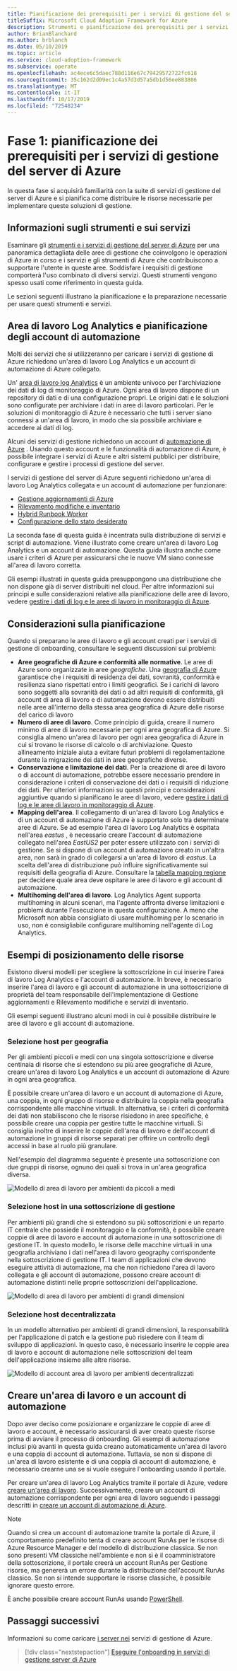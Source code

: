 ```yaml
---
title: Pianificazione dei prerequisiti per i servizi di gestione del server di Azure
titleSuffix: Microsoft Cloud Adoption Framework for Azure
description: Strumenti e pianificazione dei prerequisiti per i servizi di gestione del server di Azure.
author: BrianBlanchard
ms.author: brblanch
ms.date: 05/10/2019
ms.topic: article
ms.service: cloud-adoption-framework
ms.subservice: operate
ms.openlocfilehash: ac4ece6c5daec788d116e67c79429572722fc618
ms.sourcegitcommit: 35c162d2d09ec1c4a57d3d57a5db1d56ee883806
ms.translationtype: MT
ms.contentlocale: it-IT
ms.lasthandoff: 10/17/2019
ms.locfileid: "72548234"
---
```

# <a name="phase-1-prerequisite-planning-for-azure-server-management-services"></a>Fase 1: pianificazione dei prerequisiti per i servizi di gestione del server di Azure

In questa fase si acquisirà familiarità con la suite di servizi di gestione del server di Azure e si pianifica come distribuire le risorse necessarie per implementare queste soluzioni di gestione.

## <a name="understand-the-tools-and-services"></a>Informazioni sugli strumenti e sui servizi

Esaminare gli [strumenti e i servizi di gestione del server di Azure](./tools-services.md) per una panoramica dettagliata delle aree di gestione che coinvolgono le operazioni di Azure in corso e i servizi e gli strumenti di Azure che contribuiscono a supportare l'utente in queste aree. Soddisfare i requisiti di gestione comporterà l'uso combinato di diversi servizi. Questi strumenti vengono spesso usati come riferimento in questa guida.

Le sezioni seguenti illustrano la pianificazione e la preparazione necessarie per usare questi strumenti e servizi.

## <a name="log-analytics-workspace-and-automation-account-planning"></a>Area di lavoro Log Analytics e pianificazione degli account di automazione

Molti dei servizi che si utilizzeranno per caricare i servizi di gestione di Azure richiedono un'area di lavoro Log Analytics e un account di automazione di Azure collegato.

Un' [area di lavoro log Analytics](https://docs.microsoft.com/azure/azure-monitor/learn/quick-create-workspace) è un ambiente univoco per l'archiviazione dei dati di log di monitoraggio di Azure. Ogni area di lavoro dispone di un repository di dati e di una configurazione propri. Le origini dati e le soluzioni sono configurate per archiviare i dati in aree di lavoro particolari. Per le soluzioni di monitoraggio di Azure è necessario che tutti i server siano connessi a un'area di lavoro, in modo che sia possibile archiviare e accedere ai dati di log.

Alcuni dei servizi di gestione richiedono un account di [automazione di Azure](https://docs.microsoft.com/azure/automation/automation-intro) . Usando questo account e le funzionalità di automazione di Azure, è possibile integrare i servizi di Azure e altri sistemi pubblici per distribuire, configurare e gestire i processi di gestione del server.

I servizi di gestione del server di Azure seguenti richiedono un'area di lavoro Log Analytics collegata e un account di automazione per funzionare:

- [Gestione aggiornamenti di Azure](https://docs.microsoft.com/azure/automation/automation-update-management)
- [Rilevamento modifiche e inventario](https://docs.microsoft.com/azure/automation/change-tracking)
- [Hybrid Runbook Worker](https://docs.microsoft.com/azure/automation/automation-hybrid-runbook-worker)
- [Configurazione dello stato desiderato](https://docs.microsoft.com/azure/virtual-machines/extensions/dsc-overview)

La seconda fase di questa guida è incentrata sulla distribuzione di servizi e script di automazione. Viene illustrato come creare un'area di lavoro Log Analytics e un account di automazione. Questa guida illustra anche come usare i criteri di Azure per assicurarsi che le nuove VM siano connesse all'area di lavoro corretta.

Gli esempi illustrati in questa guida presuppongono una distribuzione che non dispone già di server distribuiti nel cloud. Per altre informazioni sui principi e sulle considerazioni relative alla pianificazione delle aree di lavoro, vedere [gestire i dati di log e le aree di lavoro in monitoraggio di Azure](https://docs.microsoft.com/azure/azure-monitor/platform/manage-access).

## <a name="planning-considerations"></a>Considerazioni sulla pianificazione

Quando si preparano le aree di lavoro e gli account creati per i servizi di gestione di onboarding, consultare le seguenti discussioni sui problemi:

- **Aree geografiche di Azure e conformità alle normative**. Le aree di Azure sono organizzate in aree *geografiche*. Una [geografia di Azure](https://azure.microsoft.com/global-infrastructure/geographies) garantisce che i requisiti di residenza dei dati, sovranità, conformità e resilienza siano rispettati entro i limiti geografici. Se i carichi di lavoro sono soggetti alla sovranità dei dati o ad altri requisiti di conformità, gli account di area di lavoro e di automazione devono essere distribuiti nelle aree all'interno della stessa area geografica di Azure delle risorse del carico di lavoro
- **Numero di aree di lavoro**. Come principio di guida, creare il numero minimo di aree di lavoro necessarie per ogni area geografica di Azure. Si consiglia almeno un'area di lavoro per ogni area geografica di Azure in cui si trovano le risorse di calcolo o di archiviazione. Questo allineamento iniziale aiuta a evitare futuri problemi di regolamentazione durante la migrazione dei dati in aree geografiche diverse.
- **Conservazione e limitazione dei dati**. Per la creazione di aree di lavoro o di account di automazione, potrebbe essere necessario prendere in considerazione i criteri di conservazione dei dati o i requisiti di riduzione dei dati. Per ulteriori informazioni su questi principi e considerazioni aggiuntive quando si pianificano le aree di lavoro, vedere [gestire i dati di log e le aree di lavoro in monitoraggio di Azure](https://docs.microsoft.com/azure/azure-monitor/platform/manage-access).
- **Mapping dell'area**. Il collegamento di un'area di lavoro Log Analytics e di un account di automazione di Azure è supportato solo tra determinate aree di Azure. Se ad esempio l'area di lavoro Log Analytics è ospitata nell'area *eastus* , è necessario creare l'account di automazione collegato nell'area *EastUS2* per poter essere utilizzato con i servizi di gestione. Se si dispone di un account di automazione creato in un'altra area, non sarà in grado di collegarsi a un'area di lavoro di *eastus*. La scelta dell'area di distribuzione può influire significativamente sui requisiti della geografia di Azure. Consultare la [tabella mapping regione](https://docs.microsoft.com/azure/automation/how-to/region-mappings) per decidere quale area deve ospitare le aree di lavoro e gli account di automazione.
- **Multihoming dell'area di lavoro**. Log Analytics Agent supporta multihoming in alcuni scenari, ma l'agente affronta diverse limitazioni e problemi durante l'esecuzione in questa configurazione. A meno che Microsoft non abbia consigliato di usare multihoming per lo scenario in uso, non è consigliabile configurare multihoming nell'agente di Log Analytics.

## <a name="resource-placement-examples"></a>Esempi di posizionamento delle risorse

Esistono diversi modelli per scegliere la sottoscrizione in cui inserire l'area di lavoro Log Analytics e l'account di automazione. In breve, è necessario inserire l'area di lavoro e gli account di automazione in una sottoscrizione di proprietà del team responsabile dell'implementazione di Gestione aggiornamenti e Rilevamento modifiche e servizi di inventario.

Gli esempi seguenti illustrano alcuni modi in cui è possibile distribuire le aree di lavoro e gli account di automazione.

### <a name="placement-by-geography"></a>Selezione host per geografia

Per gli ambienti piccoli e medi con una singola sottoscrizione e diverse centinaia di risorse che si estendono su più aree geografiche di Azure, creare un'area di lavoro Log Analytics e un account di automazione di Azure in ogni area geografica.

È possibile creare un'area di lavoro e un account di automazione di Azure, una coppia, in ogni gruppo di risorse e distribuire la coppia nella geografia corrispondente alle macchine virtuali. In alternativa, se i criteri di conformità dei dati non stabiliscono che le risorse risiedono in aree specifiche, è possibile creare una coppia per gestire tutte le macchine virtuali. Si consiglia inoltre di inserire le coppie dell'area di lavoro e dell'account di automazione in gruppi di risorse separati per offrire un controllo degli accessi in base al ruolo più granulare.

Nell'esempio del diagramma seguente è presente una sottoscrizione con due gruppi di risorse, ognuno dei quali si trova in un'area geografica diversa.

![Modello di area di lavoro per ambienti da piccoli a medi](./media/workspace-model-small.png)

### <a name="placement-in-a-management-subscription"></a>Selezione host in una sottoscrizione di gestione

Per ambienti più grandi che si estendono su più sottoscrizioni e un reparto IT centrale che possiede il monitoraggio e la conformità, è possibile creare coppie di aree di lavoro e account di automazione in una sottoscrizione di gestione IT. In questo modello, le risorse delle macchine virtuali in una geografia archiviano i dati nell'area di lavoro geography corrispondente nella sottoscrizione di gestione IT. I team di applicazioni che devono eseguire attività di automazione, ma che non richiedono l'area di lavoro collegata e gli account di automazione, possono creare account di automazione distinti nelle proprie sottoscrizioni dell'applicazione.

![Modello di area di lavoro per ambienti di grandi dimensioni](./media/workspace-model-large.png)

### <a name="decentralized-placement"></a>Selezione host decentralizzata

In un modello alternativo per ambienti di grandi dimensioni, la responsabilità per l'applicazione di patch e la gestione può risiedere con il team di sviluppo di applicazioni. In questo caso, è necessario inserire le coppie area di lavoro e account di automazione nelle sottoscrizioni del team dell'applicazione insieme alle altre risorse.

  ![Modello di account area di lavoro per ambienti decentralizzati](./media/workspace-model-decentralized.png)

## <a name="create-a-workspace-and-automation-account"></a>Creare un'area di lavoro e un account di automazione

Dopo aver deciso come posizionare e organizzare le coppie di aree di lavoro e account, è necessario assicurarsi di aver creato queste risorse prima di avviare il processo di onboarding. Gli esempi di automazione inclusi più avanti in questa guida creano automaticamente un'area di lavoro e una coppia di account di automazione. Tuttavia, se non si dispone di un'area di lavoro esistente e di una coppia di account di automazione, è necessario crearne una se si vuole eseguire l'onboarding usando il portale.

Per creare un'area di lavoro Log Analytics tramite il portale di Azure, vedere [creare un'area di lavoro](https://docs.microsoft.com/azure/azure-monitor/learn/quick-create-workspace#create-a-workspace). Successivamente, creare un account di automazione corrispondente per ogni area di lavoro seguendo i passaggi descritti in [creare un account di automazione di Azure](https://docs.microsoft.com/azure/automation/automation-quickstart-create-account).

> [!NOTE]
> Quando si crea un account di automazione tramite la portale di Azure, il comportamento predefinito tenta di creare account RunAs per le risorse di Azure Resource Manager e del modello di distribuzione classica. Se non sono presenti VM classiche nell'ambiente e non si è il coamministratore della sottoscrizione, il portale creerà un account RunAs per Gestione risorse, ma genererà un errore durante la distribuzione dell'account RunAs classico. Se non si intende supportare le risorse classiche, è possibile ignorare questo errore.
>
> È anche possibile creare account RunAs usando [PowerShell](https://docs.microsoft.com/azure/automation/manage-runas-account#create-run-as-account-using-powershell).

## <a name="next-steps"></a>Passaggi successivi

Informazioni su come caricare [i server nei](./onboarding-overview.md) servizi di gestione di Azure.

> [!div class="nextstepaction"]
> [Eseguire l'onboarding in servizi di gestione server di Azure](./onboarding-overview.md)
